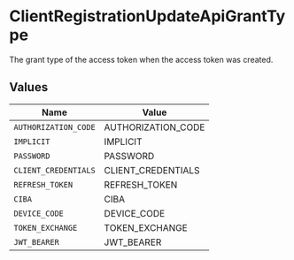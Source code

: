 # ClientRegistrationUpdateApiGrantType

The grant type of the access token when the access token was created.



## Values

| Name                 | Value                |
| -------------------- | -------------------- |
| `AUTHORIZATION_CODE` | AUTHORIZATION_CODE   |
| `IMPLICIT`           | IMPLICIT             |
| `PASSWORD`           | PASSWORD             |
| `CLIENT_CREDENTIALS` | CLIENT_CREDENTIALS   |
| `REFRESH_TOKEN`      | REFRESH_TOKEN        |
| `CIBA`               | CIBA                 |
| `DEVICE_CODE`        | DEVICE_CODE          |
| `TOKEN_EXCHANGE`     | TOKEN_EXCHANGE       |
| `JWT_BEARER`         | JWT_BEARER           |